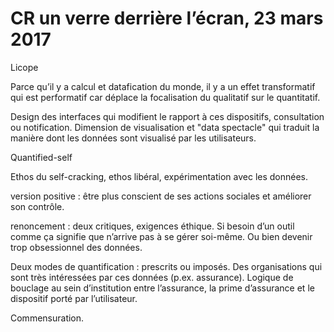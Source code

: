 # CR un verre derrière l’écran, 23 mars 2017

Licope

Parce qu’il y a calcul et datafication du monde, il y a un effet transformatif qui est performatif car déplace la focalisation du qualitatif sur le quantitatif.

Design des interfaces qui modifient le rapport à ces dispositifs, consultation ou notification. Dimension de visualisation et "data spectacle" qui traduit la manière dont les données sont visualisé par les utilisateurs.

Quantified-self

Ethos du self-cracking, ethos libéral, expérimentation avec les données.

version positive : être plus conscient de ses actions sociales et améliorer son contrôle. 

renoncement : deux critiques, exigences éthique. Si besoin d’un outil comme ça signifie que n’arrive pas à se gérer soi-même. Ou bien devenir trop obsessionnel des données.

Deux modes de quantification : prescrits ou imposés. Des organisations qui sont très intéressées par ces données (p.ex. assurance). Logique de bouclage au sein d’institution entre l’assurance, la prime d’assurance et le dispositif porté par l’utilisateur.

Commensuration.